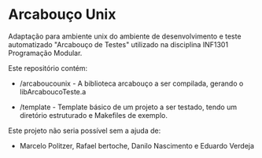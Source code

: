 # Arcabouço Unix

Adaptação para ambiente unix 
do ambiente de desenvolvimento e teste automatizado 
"Arcabouço de Testes" 
utilizado na disciplina INF1301 Programação Modular.

Este repositório contém:

* /arcaboucounix - A biblioteca arcabouço a ser compilada, gerando o libArcaboucoTeste.a

* /template - Template básico de um projeto a ser testado, tendo um diretório estruturado e Makefiles de exemplo.

Este projeto não seria possível sem a ajuda de:

* Marcelo Politzer, Rafael bertoche, Danilo Nascimento e Eduardo Verdeja 
